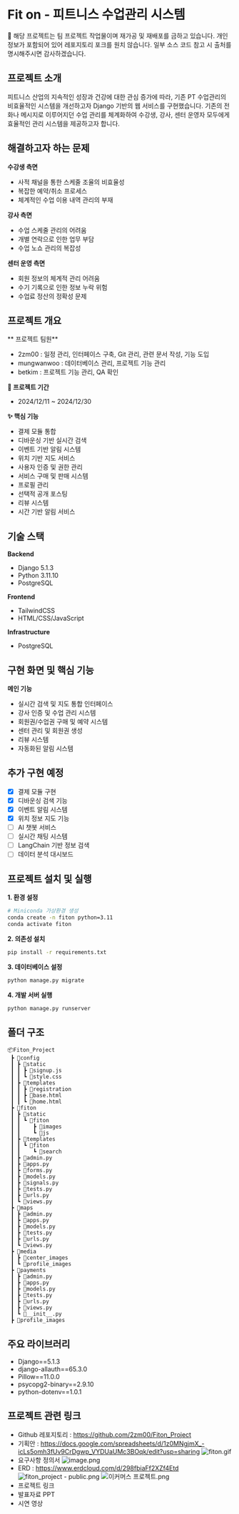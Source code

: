 # Fit on - 피트니스 수업관리 시스템

📍 해당 프로젝트는 팀 프로젝트 작업물이며 재가공 및 재배포를 금하고 있습니다. 개인 정보가 포함되어 있어 레포지토리 포크를 원치 않습니다. 일부 소스 코드 참고 시 출처를 명시해주시면 감사하겠습니다.

## 프로젝트 소개

피트니스 산업의 지속적인 성장과 건강에 대한 관심 증가에 따라, 기존 PT 수업관리의 비효율적인 시스템을 개선하고자 Django 기반의 웹 서비스를 구현했습니다. 기존의 전화나 메시지로 이루어지던 수업 관리를 체계화하여 수강생, 강사, 센터 운영자 모두에게 효율적인 관리 시스템을 제공하고자 합니다.

## 해결하고자 하는 문제

**수강생 측면**
- 사적 채널을 통한 스케줄 조율의 비효율성
- 복잡한 예약/취소 프로세스
- 체계적인 수업 이용 내역 관리의 부재

**강사 측면**
- 수업 스케줄 관리의 어려움
- 개별 연락으로 인한 업무 부담
- 수업 노쇼 관리의 복잡성

**센터 운영 측면**
- 회원 정보의 체계적 관리 어려움
- 수기 기록으로 인한 정보 누락 위험
- 수업료 정산의 정확성 문제

## 프로젝트 개요

** 프로젝트 팀원**
- 2zm00 : 일정 관리, 인터페이스 구축, Git 관리, 관련 문서 작성, 기능 도입 
- mungwanwoo : 데이터베이스 관리, 프로젝트 기능 관리
- betkim : 프로젝트 기능 관리, QA 확인

**🎈 프로젝트 기간**
- 2024/12/11 ~ 2024/12/30

**✨ 핵심 기능**
- 결제 모듈 통합
- 디바운싱 기반 실시간 검색
- 이벤트 기반 알림 시스템
- 위치 기반 지도 서비스
- 사용자 인증 및 권한 관리
- 서비스 구매 및 판매 시스템
- 프로필 관리
- 선택적 공개 포스팅
- 리뷰 시스템
- 시간 기반 알림 서비스

## 기술 스택

**Backend**
- Django 5.1.3
- Python 3.11.10
- PostgreSQL

**Frontend**
- TailwindCSS
- HTML/CSS/JavaScript

**Infrastructure**
- PostgreSQL


## 구현 화면 및 핵심 기능

**메인 기능**
- 실시간 검색 및 지도 통합 인터페이스
- 강사 인증 및 수업 관리 시스템
- 회원권/수업권 구매 및 예약 시스템
- 센터 관리 및 회원권 생성
- 리뷰 시스템
- 자동화된 알림 시스템

## 추가 구현 예정

- [x] 결제 모듈 구현
- [x] 디바운싱 검색 기능
- [x] 이벤트 알림 시스템
- [x] 위치 정보 지도 기능
- [ ] AI 챗봇 서비스
- [ ] 실시간 채팅 시스템
- [ ] LangChain 기반 정보 검색
- [ ] 데이터 분석 대시보드

## 프로젝트 설치 및 실행

**1. 환경 설정**
```bash
# Miniconda 가상환경 생성
conda create -n fiton python=3.11
conda activate fiton
```

**2. 의존성 설치**
```bash
pip install -r requirements.txt
```

**3. 데이터베이스 설정**
```bash
python manage.py migrate
```

**4. 개발 서버 실행**
```bash
python manage.py runserver
```

## 폴더 구조
```
📦Fiton_Project
 ┣ 📂config
 ┃ ┣ 📂static
 ┃ ┃ ┣ 📜signup.js
 ┃ ┃ ┗ 📜style.css
 ┃ ┣ 📂templates
 ┃ ┃ ┣ 📂registration
 ┃ ┃ ┣ 📜base.html
 ┃ ┃ ┗ 📜home.html
 ┣ 📂fiton
 ┃ ┣ 📂static
 ┃ ┃ ┗ 📂fiton
 ┃ ┃    ┣ 📂images
 ┃ ┃    ┗ 📂js
 ┃ ┣ 📂templates
 ┃ ┃ ┗ 📂fiton
 ┃ ┃    ┗ 📂search
 ┃ ┣ 📜admin.py
 ┃ ┣ 📜apps.py
 ┃ ┣ 📜forms.py
 ┃ ┣ 📜models.py
 ┃ ┣ 📜signals.py
 ┃ ┣ 📜tests.py
 ┃ ┣ 📜urls.py
 ┃ ┗ 📜views.py
 ┣ 📂maps
 ┃ ┣ 📜admin.py
 ┃ ┣ 📜apps.py
 ┃ ┣ 📜models.py
 ┃ ┣ 📜tests.py
 ┃ ┣ 📜urls.py
 ┃ ┗ 📜views.py
 ┣ 📂media
 ┃ ┣ 📂center_images
 ┃ ┗ 📂profile_images
 ┣ 📂payments
 ┃ ┣ 📜admin.py
 ┃ ┣ 📜apps.py
 ┃ ┣ 📜models.py
 ┃ ┣ 📜tests.py
 ┃ ┣ 📜urls.py
 ┃ ┣ 📜views.py
 ┃ ┗ 📜__init__.py
 ┣ 📂profile_images
```

## 주요 라이브러리
- Django==5.1.3
- django-allauth==65.3.0
- Pillow==11.0.0
- psycopg2-binary==2.9.10
- python-dotenv==1.0.1

## 프로젝트 관련 링크
- Github 레포지토리 : https://github.com/2zm00/Fiton_Project
- 기획안 : https://docs.google.com/spreadsheets/d/1z0MNgjmX_-icLs5omh3fUv9CrDgwp_VYDUaUMc3BOqk/edit?usp=sharing
![fiton.gif](https://prod-files-secure.s3.us-west-2.amazonaws.com/c69962b0-3951-485b-b10a-5bb29576bba8/70d91bcc-4417-4af6-b696-d812238d9e22/fiton.gif)
- 요구사항 정의서
![image.png](https://prod-files-secure.s3.us-west-2.amazonaws.com/c69962b0-3951-485b-b10a-5bb29576bba8/b64ec27f-3fcc-469f-9c4f-76ffef05bb8e/image.png)
- ERD : https://www.erdcloud.com/d/298fbiaFf2XZf4Etd
![fiton_project - public.png](https://prod-files-secure.s3.us-west-2.amazonaws.com/c69962b0-3951-485b-b10a-5bb29576bba8/2701393d-10e0-402d-a415-90cc0f41cfc8/fiton_project_-_public.png)
![이커머스 프로젝트.png](https://prod-files-secure.s3.us-west-2.amazonaws.com/c69962b0-3951-485b-b10a-5bb29576bba8/a8f419ba-5c53-44db-b792-448213621f94/%EC%9D%B4%EC%BB%A4%EB%A8%B8%EC%8A%A4_%ED%94%84%EB%A1%9C%EC%A0%9D%ED%8A%B8.png)
- 프로젝트 링크
- 발표자료 PPT
- 시연 영상
